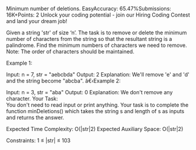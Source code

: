 Minimum number of deletions.
EasyAccuracy: 65.47%Submissions: 16K+Points: 2
Unlock your coding potential - join our Hiring Coding Contest and land your dream job!  

Given a string 'str' of size ‘n’. The task is to remove or delete the minimum number of characters from the string so that the resultant string is a palindrome. Find the minimum numbers of characters we need to remove.
Note: The order of characters should be maintained.

Example 1:

Input: n = 7, str = "aebcbda"
Output: 2
Explanation: We'll remove 'e' and
'd' and the string become "abcba".
â€‹Example 2:

Input: n = 3, str = "aba"
Output: 0
Explanation: We don't remove any
character.
Your Task:  
You don't need to read input or print anything. Your task is to complete the function minDeletions() which takes the string s and length of s as inputs and returns the answer.

Expected Time Complexity: O(|str|2)
Expected Auxiliary Space: O(|str|2)

Constraints:
1 ≤ |str| ≤ 103
